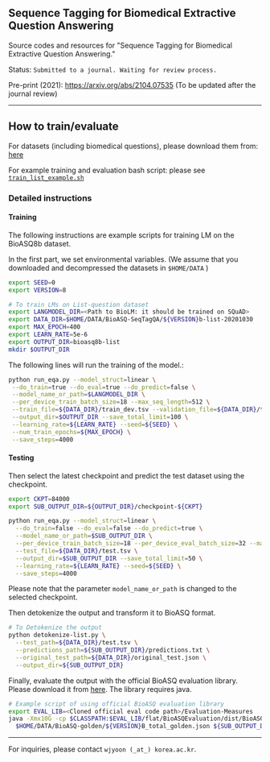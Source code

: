 ## Sequence Tagging for Biomedical Extractive Question Answering

Source codes and resources for "Sequence Tagging for Biomedical Extractive Question Answering."

Status: `Submitted to a journal. Waiting for review process.`

Pre-print (2021): https://arxiv.org/abs/2104.07535 (To be updated after the journal review)

------




## How to train/evaluate

For datasets (including biomedical questions), please download them from: [here](https://drive.google.com/file/d/1m0GnVlKqvUHfDdpZ9KDDor5EiIqhPwp3/view?usp=sharing)

For example training and evaluation bash script: please see [`train_list_example.sh`](./train_list_example.sh)

### Detailed instructions
#### Training
The following instructions are example scripts for training LM on the BioASQ8b dataset.

In the first part, we set environmental variables.
(We assume that you downloaded and decompressed the datasets in `$HOME/DATA` )
```bash
export SEED=0
export VERSION=8

# To train LMs on List-question dataset
export LANGMODEL_DIR=<Path to BioLM: it should be trained on SQuAD>
export DATA_DIR=$HOME/DATA/BioASQ-SeqTagQA/${VERSION}b-list-20201030
export MAX_EPOCH=400
export LEARN_RATE=5e-6
export OUTPUT_DIR=bioasq8b-list
mkdir $OUTPUT_DIR
```

The following lines will run the training of the model.:
```bash
python run_eqa.py --model_struct=linear \
 --do_train=true --do_eval=true --do_predict=false \
 --model_name_or_path=$LANGMODEL_DIR \
 --per_device_train_batch_size=18 --max_seq_length=512 \
 --train_file=${DATA_DIR}/train_dev.tsv --validation_file=${DATA_DIR}/test.tsv --test_file=${DATA_DIR}/test.tsv \
 --output_dir=$OUTPUT_DIR --save_total_limit=100 \
 --learning_rate=${LEARN_RATE} --seed=${SEED} \
 --num_train_epochs=${MAX_EPOCH} \
 --save_steps=4000
```

#### Testing
Then select the latest checkpoint and predict the test dataset using the checkpoint.
```bash
export CKPT=84000
export SUB_OUTPUT_DIR=${OUTPUT_DIR}/checkpoint-${CKPT}

python run_eqa.py --model_struct=linear \
  --do_train=false --do_eval=false --do_predict=true \
  --model_name_or_path=$SUB_OUTPUT_DIR \
  --per_device_train_batch_size=18 --per_device_eval_batch_size=32 --max_seq_length=512 \
  --test_file=${DATA_DIR}/test.tsv \
  --output_dir=$SUB_OUTPUT_DIR --save_total_limit=50 \
  --learning_rate=${LEARN_RATE} --seed=${SEED} \
  --save_steps=4000
```
Please note that the parameter `model_name_or_path` is changed to the selected checkpoint.

Then detokenize the output and transform it to BioASQ format.
```bash
# To Detokenize the output
python detokenize-list.py \
  --test_path=${DATA_DIR}/test.tsv \
  --predictions_path=${SUB_OUTPUT_DIR}/predictions.txt \
  --original_test_path=${DATA_DIR}/original_test.json \
  --output_dir=${SUB_OUTPUT_DIR}
```

Finally, evaluate the output with the official BioASQ evaluation library. Please download it from [here](https://github.com/BioASQ/Evaluation-Measures). The library requires java.
```bash
# Example script of using official BioASQ evaluation library
export EVAL_LIB=<Cloned official eval code path>/Evaluation-Measures
java -Xmx10G -cp $CLASSPATH:$EVAL_LIB/flat/BioASQEvaluation/dist/BioASQEvaluation.jar evaluation.EvaluatorTask1b -phaseB -e 5 \
  $HOME/DATA/BioASQ-golden/${VERSION}B_total_golden.json ${SUB_OUTPUT_DIR}/NER_result_BioASQ.json >> $OUTPUT_DIR/total_BioASQ_eval.log
```

-----

For inquiries, please contact `wjyoon (_at_) korea.ac.kr`.
